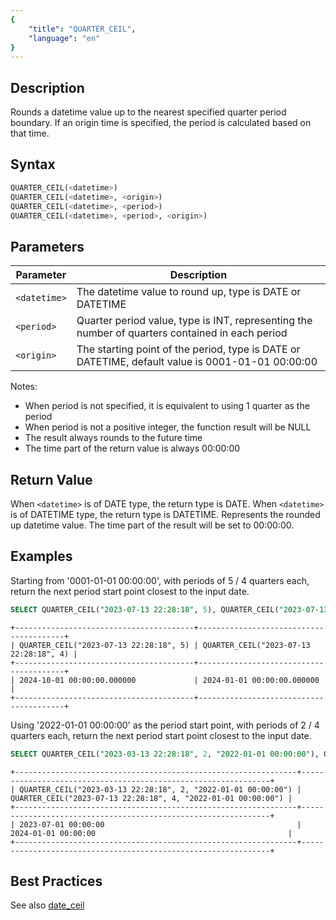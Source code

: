 ```yaml
---
{
    "title": "QUARTER_CEIL",
    "language": "en"
}
---
```


## Description

Rounds a datetime value up to the nearest specified quarter period boundary. If an origin time is specified, the period is calculated based on that time.

## Syntax

```sql
QUARTER_CEIL(<datetime>)
QUARTER_CEIL(<datetime>, <origin>)
QUARTER_CEIL(<datetime>, <period>)
QUARTER_CEIL(<datetime>, <period>, <origin>)
```

## Parameters

| Parameter | Description |
| ---- | ---- |
| `<datetime>` | The datetime value to round up, type is DATE or DATETIME |
| `<period>` | Quarter period value, type is INT, representing the number of quarters contained in each period |
| `<origin>` | The starting point of the period, type is DATE or DATETIME, default value is 0001-01-01 00:00:00 |

Notes:
- When period is not specified, it is equivalent to using 1 quarter as the period
- When period is not a positive integer, the function result will be NULL
- The result always rounds to the future time
- The time part of the return value is always 00:00:00

## Return Value

When `<datetime>` is of DATE type, the return type is DATE.
When `<datetime>` is of DATETIME type, the return type is DATETIME.
Represents the rounded up datetime value. The time part of the result will be set to 00:00:00.

## Examples

Starting from '0001-01-01 00:00:00', with periods of 5 / 4 quarters each, return the next period start point closest to the input date.
```sql
SELECT QUARTER_CEIL("2023-07-13 22:28:18", 5), QUARTER_CEIL("2023-07-13 22:28:18", 4);
```

```text
+----------------------------------------+----------------------------------------+
| QUARTER_CEIL("2023-07-13 22:28:18", 5) | QUARTER_CEIL("2023-07-13 22:28:18", 4) |
+----------------------------------------+----------------------------------------+
| 2024-10-01 00:00:00.000000             | 2024-01-01 00:00:00.000000             |
+----------------------------------------+----------------------------------------+
```

Using '2022-01-01 00:00:00' as the period start point, with periods of 2 / 4 quarters each, return the next period start point closest to the input date.
```sql
SELECT QUARTER_CEIL("2023-03-13 22:28:18", 2, "2022-01-01 00:00:00"), QUARTER_CEIL("2023-07-13 22:28:18", 4, "2022-01-01 00:00:00");
```

```text
+---------------------------------------------------------------+---------------------------------------------------------------+
| QUARTER_CEIL("2023-03-13 22:28:18", 2, "2022-01-01 00:00:00") | QUARTER_CEIL("2023-07-13 22:28:18", 4, "2022-01-01 00:00:00") |
+---------------------------------------------------------------+---------------------------------------------------------------+
| 2023-07-01 00:00:00                                           | 2024-01-01 00:00:00                                           |
+---------------------------------------------------------------+---------------------------------------------------------------+
```

## Best Practices

See also [date_ceil](./date-ceil)
